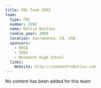 ```yaml
---
title: FRC Team 2892
team:
  type: FRC
  number: 2892
  name: Hottie Botties
  rookie_year: 2009
  location: Sacramento, CA, USA
  sponsors:
    - NASA
    - IEEE
    - Rosemont High School
  links:
    Website: http://rosemontrobotics.com
---
```

No content has been added for this team